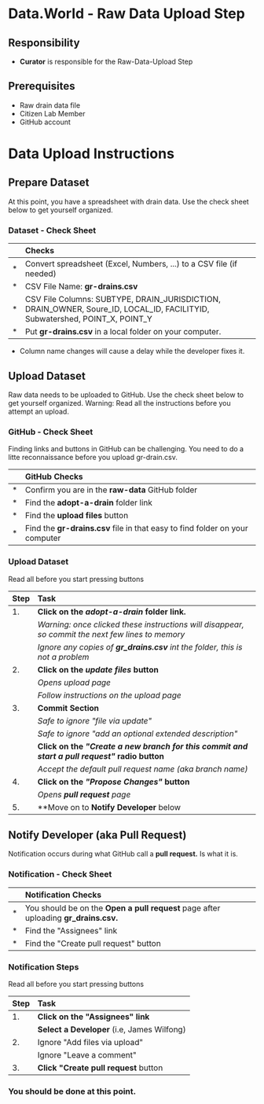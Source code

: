 # Data.World - Raw Data Upload Step

## Responsibility 
* **Curator** is responsible for the Raw-Data-Upload Step

## Prerequisites
* Raw drain data file
* Citizen Lab Member
* GitHub account


# Data Upload Instructions

## Prepare Dataset
At this point, you have a spreadsheet with drain data.  Use the check sheet below to get yourself organized.
    
### Dataset - Check Sheet

|    | Checks |
| :- | :- |
| * | Convert spreadsheet (Excel, Numbers, ...) to a CSV file (if needed)  |
| * | CSV File Name: **gr-drains.csv**  |
| * | CSV File Columns: SUBTYPE, DRAIN_JURISDICTION, DRAIN_OWNER, Soure_ID, LOCAL_ID, FACILITYID, Subwatershed, POINT_X, POINT_Y  |
| * | Put **gr-drains.csv** in a local folder on your computer. |

* Column name changes will cause a delay while the developer fixes it.  
    
## Upload Dataset
Raw data needs to be uploaded to GitHub. Use the check sheet below to get yourself organized.
Warning: Read all the instructions before you attempt an upload. 

### GitHub - Check Sheet 
 Finding links and buttons in GitHub can be challenging.  You need to do a litte reconnaissance before you upload gr-drain.csv. 
 
|    | GitHub Checks |
| :- | :- |
| * |  Confirm you are in the **raw-data** GitHub folder   |
| * |  Find the **adopt-a-drain** folder link  |
| * |  Find the **upload files** button  |
| * |  Find the **gr-drains.csv** file in that easy to find folder on your computer  |

### Upload Dataset
Read all before you start pressing buttons

| Step |  Task |
| :- | :- |
| 1. | **Click on the _adopt-a-drain_ folder link.**  |
|   | _Warning: once clicked these instructions will disappear, so commit the next few lines to memory_ |
|   | _Ignore any copies of **gr_drains.csv** int the folder, this is not a problem_ |
| 2. | **Click on the _update files_ button**  |
|   | _Opens upload page_ |
|   | _Follow instructions on the upload page_ |
| 3. | **Commit Section** |
|   | _Safe to ignore "file via update"_   |
|   | _Safe to ignore "add an optional extended description"_   |
|   | **Click on the _"Create a new branch for this commit and start a pull request"_ radio button** |
|   | _Accept the default pull request name (aka branch name)_
| 4. | **Click on the _"Propose Changes"_ button** |
|   | _Opens **pull request** page_ |
| 5. | **Move on to **Notify Developer** below|


## Notify Developer (aka Pull Request)
Notification occurs during what GitHub call a **pull request.**  Is what it is.  

### Notification - Check Sheet

|    | Notification Checks |
| :- | :- |
| * | You should be on the **Open a pull request** page after uploading **gr_drains.csv.**  |
| * |  Find the "Assignees" link  |
| * |  Find the "Create pull request" button |

### Notification Steps
Read all before you start pressing buttons

| Step |  Task |
| :- | :- |
| 1. | **Click on the "Assignees" link** |
|   | **Select a Developer** (i.e, James Wilfong) |
| 2. | Ignore "Add files via upload" |
|   | Ignore "Leave a comment" |
| 3. | **Click "Create pull request** button |

### You should be done at this point. 

